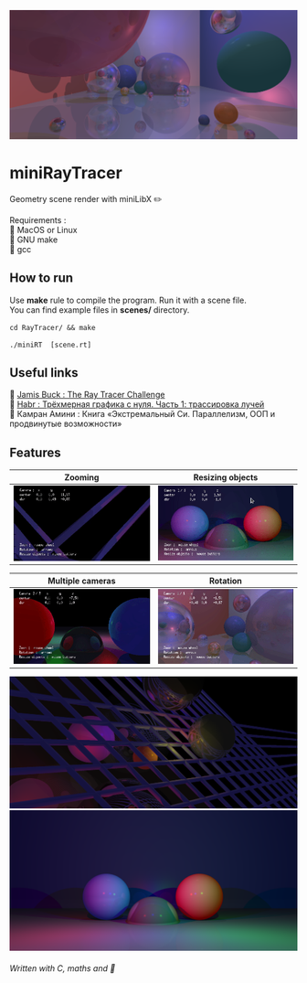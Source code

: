 ![](scenes/images/naturmort.png)
 
# miniRayTracer  
Geometry scene render with miniLibX :pencil2:

Requirements :  
 :small_orange_diamond: MacOS or Linux   
 :small_orange_diamond: GNU make  
 :small_orange_diamond: gcc


## How to run
 Use **make** rule to compile the program. Run it with a scene file.  
 You can find example files in **scenes/** directory.
``` 
cd RayTracer/ && make
``` 
```
./miniRT  [scene.rt]
```
## Useful links
 :small_blue_diamond: [Jamis Buck : The Ray Tracer Challenge](https://pragprog.com/titles/jbtracer/the-ray-tracer-challenge/)  
 :small_blue_diamond: [Habr : Трёхмерная графика с нуля. Часть 1: трассировка лучей](https://habr.com/ru/post/342510/)  
 :small_blue_diamond: Камран Амини : Книга «Экстремальный Cи. Параллелизм, ООП и продвинутые возможности»  

## Features
 
| Zooming | Resizing objects |
|:-----------------------------:|:----------------------------:|
|![](scenes/images/zooming.gif) |![](scenes/images/resizing_objects.gif)|

 Multiple cameras | Rotation |
|:-----------------------------:|:----------------------------:|
|![](scenes/images/multiple_cameras.gif) |![](scenes/images/rotation.gif)|

 ![](scenes/images/cylinders_grid.png)
 ![](scenes/images/three_spheres.png)

###### Written with C, maths and :sparkling_heart:
